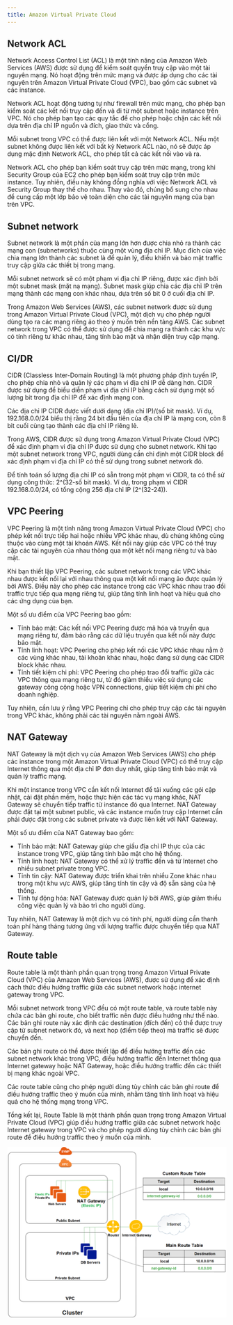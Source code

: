 ```yaml
---
title: Amazon Virtual Private Cloud
---
```


## Network ACL

Network Access Control List (ACL) là một tính năng của Amazon Web Services (AWS) được sử dụng để kiểm soát quyền truy cập vào một tài nguyên mạng. Nó hoạt động trên mức mạng và được áp dụng cho các tài nguyên trên Amazon Virtual Private Cloud (VPC), bao gồm các subnet và các instance.

Network ACL hoạt động tương tự như firewall trên mức mạng, cho phép bạn kiểm soát các kết nối truy cập đến và đi từ một subnet hoặc instance trên VPC. Nó cho phép bạn tạo các quy tắc để cho phép hoặc chặn các kết nối dựa trên địa chỉ IP nguồn và đích, giao thức và cổng.

Mỗi subnet trong VPC có thể được liên kết với một Network ACL. Nếu một subnet không được liên kết với bất kỳ Network ACL nào, nó sẽ được áp dụng mặc định Network ACL, cho phép tất cả các kết nối vào và ra.

Network ACL cho phép bạn kiểm soát truy cập trên mức mạng, trong khi Security Group của EC2 cho phép bạn kiểm soát truy cập trên mức instance. Tuy nhiên, điều này không đồng nghĩa với việc Network ACL và Security Group thay thế cho nhau. Thay vào đó, chúng bổ sung cho nhau để cung cấp một lớp bảo vệ toàn diện cho các tài nguyên mạng của bạn trên VPC.

## Subnet network

Subnet network là một phần của mạng lớn hơn được chia nhỏ ra thành các mạng con (subnetworks) thuộc cùng một vùng địa chỉ IP. Mục đích của việc chia mạng lớn thành các subnet là để quản lý, điều khiển và bảo mật traffic truy cập giữa các thiết bị trong mạng.

Mỗi subnet network sẽ có một phạm vi địa chỉ IP riêng, được xác định bởi một subnet mask (mặt nạ mạng). Subnet mask giúp chia các địa chỉ IP trên mạng thành các mạng con khác nhau, dựa trên số bit 0 ở cuối địa chỉ IP.

Trong Amazon Web Services (AWS), các subnet network được sử dụng trong Amazon Virtual Private Cloud (VPC), một dịch vụ cho phép người dùng tạo ra các mạng riêng ảo theo ý muốn trên nền tảng AWS. Các subnet network trong VPC có thể được sử dụng để chia mạng ra thành các khu vực có tính riêng tư khác nhau, tăng tính bảo mật và nhận diện truy cập mạng.

## CI/DR

CIDR (Classless Inter-Domain Routing) là một phương pháp định tuyến IP, cho phép chia nhỏ và quản lý các phạm vi địa chỉ IP dễ dàng hơn. CIDR được sử dụng để biểu diễn phạm vi địa chỉ IP bằng cách sử dụng một số lượng bit trong địa chỉ IP để xác định mạng con.

Các địa chỉ IP CIDR được viết dưới dạng (địa chỉ IP)/(số bit mask). Ví dụ, 192.168.0.0/24 biểu thị rằng 24 bit đầu tiên của địa chỉ IP là mạng con, còn 8 bit cuối cùng tạo thành các địa chỉ IP riêng lẻ.

Trong AWS, CIDR được sử dụng trong Amazon Virtual Private Cloud (VPC) để xác định phạm vi địa chỉ IP được sử dụng cho subnet network. Khi tạo một subnet network trong VPC, người dùng cần chỉ định một CIDR block để xác định phạm vi địa chỉ IP có thể sử dụng trong subnet network đó.

Để tính toán số lượng địa chỉ IP có sẵn trong một phạm vi CIDR, ta có thể sử dụng công thức: 2^(32-số bit mask). Ví dụ, trong phạm vi CIDR 192.168.0.0/24, có tổng cộng 256 địa chỉ IP (2^(32-24)).

## VPC Peering

VPC Peering là một tính năng trong Amazon Virtual Private Cloud (VPC) cho phép kết nối trực tiếp hai hoặc nhiều VPC khác nhau, dù chúng không cùng thuộc vào cùng một tài khoản AWS. Kết nối này giúp các VPC có thể truy cập các tài nguyên của nhau thông qua một kết nối mạng riêng tư và bảo mật.

Khi bạn thiết lập VPC Peering, các subnet network trong các VPC khác nhau được kết nối lại với nhau thông qua một kết nối mạng ảo được quản lý bởi AWS. Điều này cho phép các instance trong các VPC khác nhau trao đổi traffic trực tiếp qua mạng riêng tư, giúp tăng tính linh hoạt và hiệu quả cho các ứng dụng của bạn.

Một số ưu điểm của VPC Peering bao gồm:

- Tính bảo mật: Các kết nối VPC Peering được mã hóa và truyền qua mạng riêng tư, đảm bảo rằng các dữ liệu truyền qua kết nối này được bảo mật.
- Tính linh hoạt: VPC Peering cho phép kết nối các VPC khác nhau nằm ở các vùng khác nhau, tài khoản khác nhau, hoặc đang sử dụng các CIDR block khác nhau.
- Tính tiết kiệm chi phí: VPC Peering cho phép trao đổi traffic giữa các VPC thông qua mạng riêng tư, từ đó giảm thiểu việc sử dụng các gateway công cộng hoặc VPN connections, giúp tiết kiệm chi phí cho doanh nghiệp.

Tuy nhiên, cần lưu ý rằng VPC Peering chỉ cho phép truy cập các tài nguyên trong VPC khác, không phải các tài nguyên nằm ngoài AWS.

## NAT Gateway

NAT Gateway là một dịch vụ của Amazon Web Services (AWS) cho phép các instance trong một Amazon Virtual Private Cloud (VPC) có thể truy cập Internet thông qua một địa chỉ IP đơn duy nhất, giúp tăng tính bảo mật và quản lý traffic mạng.

Khi một instance trong VPC cần kết nối Internet để tải xuống các gói cập nhật, cài đặt phần mềm, hoặc thực hiện các tác vụ mạng khác, NAT Gateway sẽ chuyển tiếp traffic từ instance đó qua Internet. NAT Gateway được đặt tại một subnet public, và các instance muốn truy cập Internet cần phải được đặt trong các subnet private và được liên kết với NAT Gateway.

Một số ưu điểm của NAT Gateway bao gồm:

- Tính bảo mật: NAT Gateway giúp che giấu địa chỉ IP thực của các instance trong VPC, giúp tăng tính bảo mật cho hệ thống.
- Tính linh hoạt: NAT Gateway có thể xử lý traffic đến và từ Internet cho nhiều subnet private trong VPC.
- Tính tin cậy: NAT Gateway được triển khai trên nhiều Zone khác nhau trong một khu vực AWS, giúp tăng tính tin cậy và độ sẵn sàng của hệ thống.
- Tính tự động hóa: NAT Gateway được quản lý bởi AWS, giúp giảm thiểu công việc quản lý và bảo trì cho người dùng.

Tuy nhiên, NAT Gateway là một dịch vụ có tính phí, người dùng cần thanh toán phí hàng tháng tương ứng với lượng traffic được chuyển tiếp qua NAT Gateway.

## Route table

Route table là một thành phần quan trọng trong Amazon Virtual Private Cloud (VPC) của Amazon Web Services (AWS), được sử dụng để xác định cách thức điều hướng traffic giữa các subnet network hoặc internet gateway trong VPC.

Mỗi subnet network trong VPC đều có một route table, và route table này chứa các bản ghi route, cho biết traffic nên được điều hướng như thế nào. Các bản ghi route này xác định các destination (đích đến) có thể được truy cập từ subnet network đó, và next hop (điểm tiếp theo) mà traffic sẽ được chuyển đến.

Các bản ghi route có thể được thiết lập để điều hướng traffic đến các subnet network khác trong VPC, điều hướng traffic đến Internet thông qua Internet gateway hoặc NAT Gateway, hoặc điều hướng traffic đến các thiết bị mạng khác ngoài VPC.

Các route table cũng cho phép người dùng tùy chỉnh các bản ghi route để điều hướng traffic theo ý muốn của mình, nhằm tăng tính linh hoạt và hiệu quả cho hệ thống mạng trong VPC.

Tổng kết lại, Route Table là một thành phần quan trọng trong Amazon Virtual Private Cloud (VPC) giúp điều hướng traffic giữa các subnet network hoặc Internet gateway trong VPC và cho phép người dùng tùy chỉnh các bản ghi route để điều hướng traffic theo ý muốn của mình.

![Image](https://raw.githubusercontent.com/quankori/quankori.github.io/master/src/images/aws/1.png)
